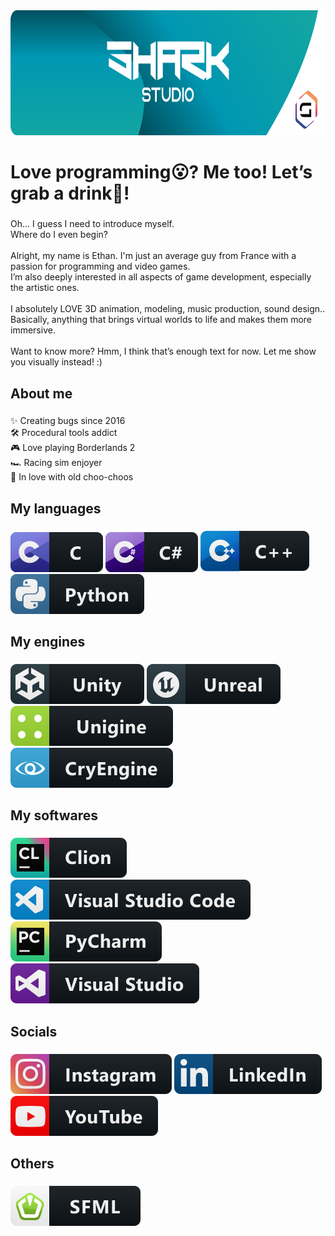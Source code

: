 <div align="center">
  <img height="200" src="resources/banner.png"/>
</div>

###

<h1 align="left">Love programming😮​? Me too! Let’s grab a drink🍻​!</h1>

###

<p align="left">Oh... I guess I need to introduce myself.<br>Where do I even begin?<br><br>Alright, my name is Ethan. I'm just an average guy from France with a passion for programming and video games.<br>I’m also deeply interested in all aspects of game development, especially the artistic ones.<br><br>I absolutely LOVE 3D animation, modeling, music production, sound design..<br>Basically, anything that brings virtual worlds to life and makes them more immersive.<br><br>Want to know more? Hmm, I think that’s enough text for now. Let me show you visually instead! :)</p>

###

<h2 align="left">About me</h2>

###

<p align="left">✨ Creating bugs since 2016<br>🛠️​ Procedural tools addict<br>🎮​ Love playing Borderlands 2<br>🏎️​ Racing sim enjoyer<br>🚂​ In love with old choo-choos</p>

###

<h2 align="left">My languages</h2>

###

<p align="left">
  <a href="#"><img src="resources/badges/c.svg" alt="c badge" style="vertical-align:top margin:6px 4px"></a>
  <a href="#"><img src="resources/badges/csharp.svg" alt="chsarp badge" style="vertical-align:top margin:6px 4px"></a>
  <a href="#"><img src="resources/badges/c++.svg" alt="c++ badge" style="vertical-align:top margin:6px 4px"></a>
  <a href="#"><img src="resources/badges/python.svg" alt="python badge" style="vertical-align:top margin:6px 4px"></a>
</p>

###

<h2 align="left">My engines</h2>

###

<p align="left">
  <a href="#"><img src="resources/badges/unity.svg" alt="unity badge" style="vertical-align:top margin:6px 4px"></a>
  <a href="#"><img src="resources/badges/unreal.svg" alt="unreal badge" style="vertical-align:top margin:6px 4px"></a>
  <a href="#"><img src="resources/badges/unigine.svg" alt="unigine badge" style="vertical-align:top margin:6px 4px"></a>
  <a href="#"><img src="resources/badges/cry-engine.svg" alt="cryengine badge" style="vertical-align:top margin:6px 4px"></a>
</p>

###

<h2 align="left">My softwares</h2>

###

<p align="left">
  <a href="#"><img src="resources/badges/clion.svg" alt="clion badge" style="vertical-align:top margin:6px 4px"></a>
  <a href="#"><img src="resources/badges/vscode.svg" alt="vscode badge" style="vertical-align:top margin:6px 4px"></a>
  <a href="#"><img src="resources/badges/pycharm.svg" alt="pycharm badge" style="vertical-align:top margin:6px 4px"></a>
  <a href="#"><img src="resources/badges/visualstudio.svg" alt="visualstudio badge" style="vertical-align:top margin:6px 4px"></a>
</p>

##

<h2 align="left">Socials</h2>

###

<p align="left">
  <a href="https://www.instagram.com/shark_studio_officiel/"><img src="resources/badges/instagram.svg" alt="instagram badge" style="vertical-align:top margin:6px 4px"></a>
  <a href="https://www.linkedin.com/in/shark-studio/"><img src="resources/badges/linkedin.svg" alt="linkedin badge" style="vertical-align:top margin:6px 4px"></a>
  <a href="https://www.youtube.com/@sharkgamestudio7630"><img src="resources/badges/youtube.svg" alt="youtube badge" style="vertical-align:top margin:6px 4px"></a>
</p>

<h2 align="left">Others</h2>

###

<p align="left">
  <a href="#"><img src="resources/badges/sfml.svg" alt="sfml badge" style="vertical-align:top margin:6px 4px"></a>
</p>
